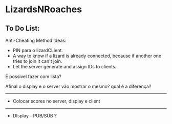 # LizardsNRoaches

## To Do List:

Anti-Cheating Method Ideas:
- PIN para o lizardCLient.
- A way to know if a lizard is already connected, because if another one tries to join it can't join.
- Let the server generate and assign IDs to clients. 

É possivel fazer com lista?

Afinal o display e o server vão mostrar o mesmo? qual é a diferença?


-----------
- Colocar scores no server, display e client

-------
- DIsplay - PUB/SUB ?

